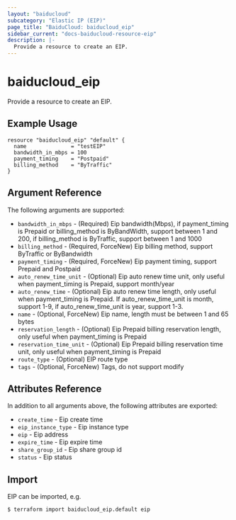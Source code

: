 ```yaml
---
layout: "baiducloud"
subcategory: "Elastic IP (EIP)"
page_title: "BaiduCloud: baiducloud_eip"
sidebar_current: "docs-baiducloud-resource-eip"
description: |-
  Provide a resource to create an EIP.
---
```


# baiducloud_eip

Provide a resource to create an EIP.

## Example Usage

```hcl
resource "baiducloud_eip" "default" {
  name              = "testEIP"
  bandwidth_in_mbps = 100
  payment_timing    = "Postpaid"
  billing_method    = "ByTraffic"
}
```

## Argument Reference

The following arguments are supported:

* `bandwidth_in_mbps` - (Required) Eip bandwidth(Mbps), if payment_timing is Prepaid or billing_method is ByBandWidth, support between 1 and 200, if billing_method is ByTraffic, support between 1 and 1000
* `billing_method` - (Required, ForceNew) Eip billing method, support ByTraffic or ByBandwidth
* `payment_timing` - (Required, ForceNew) Eip payment timing, support Prepaid and Postpaid
* `auto_renew_time_unit` - (Optional) Eip auto renew time unit, only useful when payment_timing is Prepaid, support month/year
* `auto_renew_time` - (Optional) Eip auto renew time length, only useful when payment_timing is Prepaid. If auto_renew_time_unit is month, support 1-9, if auto_renew_time_unit is year, support 1-3.
* `name` - (Optional, ForceNew) Eip name, length must be between 1 and 65 bytes
* `reservation_length` - (Optional) Eip Prepaid billing reservation length, only useful when payment_timing is Prepaid
* `reservation_time_unit` - (Optional) Eip Prepaid billing reservation time unit, only useful when payment_timing is Prepaid
* `route_type` - (Optional) EIP route type
* `tags` - (Optional, ForceNew) Tags, do not support modify

## Attributes Reference

In addition to all arguments above, the following attributes are exported:

* `create_time` - Eip create time
* `eip_instance_type` - Eip instance type
* `eip` - Eip address
* `expire_time` - Eip expire time
* `share_group_id` - Eip share group id
* `status` - Eip status


## Import

EIP can be imported, e.g.

```hcl
$ terraform import baiducloud_eip.default eip
```

